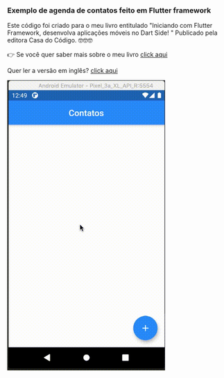 ### Exemplo de agenda de contatos feito em Flutter framework

 
Este código foi criado para o meu livro entitulado
"Iniciando com Flutter Framework, desenvolva aplicações móveis no Dart Side!
" Publicado pela editora Casa do Código.  :nerd_face::nerd_face::nerd_face:

:point_right: Se você quer saber mais sobre o meu livro
[click aqui](https://www.casadocodigo.com.br/products/livro-flutter)

Quer ler a versão em inglês? [click aqui](https://github.com/Leomhl/flutterbook_agenda/blob/master/README.md)

![Image](example.gif)